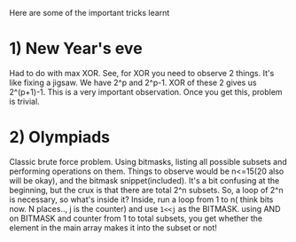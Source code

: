 Here are some of the important tricks learnt

# 1) New Year's eve

Had to do with max XOR. See, for XOR you need to observe 2 things. It's like fixing a jigsaw. We have 2^p and 2^p-1. XOR of these 2 gives us 2^(p+1)-1. This is a very important observation. Once you get this, problem is trivial.

# 2) Olympiads

Classic brute force problem. Using bitmasks, listing all possible subsets and performing operations on them. Things to observe would be n<=15(20 also will be okay), and the bitmask snippet(included). It's a bit confusing at the beginning, but the crux is that there are total 2^n subsets. So, a loop of 2^n is necessary, so what's inside it? Inside, run a loop from 1 to n( think bits now. N places.., j is the counter) and use ```1<<j``` as the BITMASK. using AND on BITMASK and counter from 1 to total subsets, you get whether the element in the main array makes it into the subset or not!